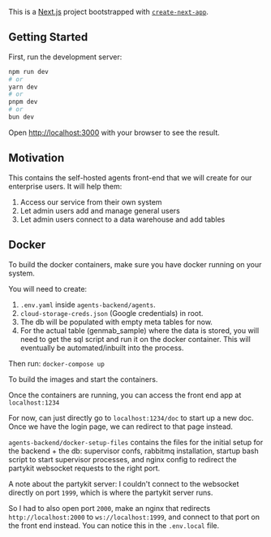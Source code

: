 This is a [Next.js](https://nextjs.org/) project bootstrapped with [`create-next-app`](https://github.com/vercel/next.js/tree/canary/packages/create-next-app).

## Getting Started

First, run the development server:

```bash
npm run dev
# or
yarn dev
# or
pnpm dev
# or
bun dev
```

Open [http://localhost:3000](http://localhost:3000) with your browser to see the result.

## Motivation

This contains the self-hosted agents front-end that we will create for our enterprise users. It will help them:

1. Access our service from their own system
2. Let admin users add and manage general users
3. Let admin users connect to a data warehouse and add tables

## Docker

To build the docker containers, make sure you have docker running on your system.

You will need to create:

1. `.env.yaml` inside `agents-backend/agents`.
2. `cloud-storage-creds.json` (Google credentials) in root.
3. The db will be populated with empty meta tables for now.
4. For the actual table (genmab_sample) where the data is stored, you will need to get the sql script and run it on the docker container. This will eventually be automated/inbuilt into the process.

Then run:
`docker-compose up`

To build the images and start the containers.

Once the containers are running, you can access the front end app at `localhost:1234`

For now, can just directly go to `localhost:1234/doc` to start up a new doc. Once we have the login page, we can redirect to that page instead.

`agents-backend/docker-setup-files` contains the files for the initial setup for the backend + the db: supervisor confs, rabbitmq installation, startup bash script to start supervisor processes, and nginx config to redirect the partykit websocket requests to the right port.

A note about the partykit server: I couldn't connect to the websocket directly on port `1999`, which is where the partykit server runs.

So I had to also open port `2000`, make an nginx that redirects `http://localhost:2000` to `ws://localhost:1999`, and connect to that port on the front end instead. You can notice this in the `.env.local` file.
